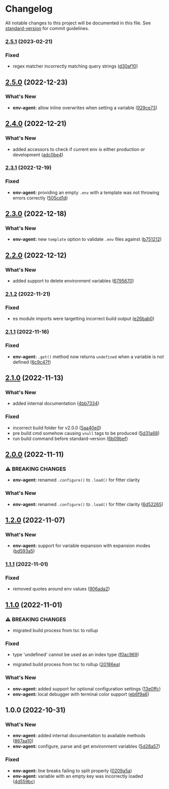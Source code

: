 # Changelog

All notable changes to this project will be documented in this file. See [standard-version](https://github.com/conventional-changelog/standard-version) for commit guidelines.

### [2.5.1](https://github.com/itsmichaelbtw/env-agent/compare/v2.5.0...v2.5.1) (2023-02-21)


### Fixed

* regex matcher incorrectly matching query strings ([d30af10](https://github.com/itsmichaelbtw/env-agent/commit/d30af106c534437002578dc339ea12c45dbb7f3d))

## [2.5.0](https://github.com/itsmichaelbtw/env-agent/compare/v2.4.0...v2.5.0) (2022-12-23)


### What's New

* **env-agent:** allow inline overwrites when setting a variable ([929ce73](https://github.com/itsmichaelbtw/env-agent/commit/929ce73619c5abd9871119f9effe29df0540c491))

## [2.4.0](https://github.com/itsmichaelbtw/env-agent/compare/v2.3.1...v2.4.0) (2022-12-21)


### What's New

* added accessors to check if current env is either production or development ([adc0be4](https://github.com/itsmichaelbtw/env-agent/commit/adc0be4a362119ea41544cc0c4900987b5801561))

### [2.3.1](https://github.com/itsmichaelbtw/env-agent/compare/v2.3.0...v2.3.1) (2022-12-19)


### Fixed

* **env-agent:** providing an empty `.env` with a template was not throwing errors correctly ([505cd1d](https://github.com/itsmichaelbtw/env-agent/commit/505cd1dbe47e9704a0a3d07c0ae2c426e26665ed))

## [2.3.0](https://github.com/itsmichaelbtw/env-agent/compare/v2.2.0...v2.3.0) (2022-12-18)


### What's New

* **env-agent:** new `template` option to validate `.env` files against ([b751212](https://github.com/itsmichaelbtw/env-agent/commit/b7512125491b6e9c96c37aad0f47ed8dee3092bd))

## [2.2.0](https://github.com/itsmichaelbtw/env-agent/compare/v2.1.2...v2.2.0) (2022-12-12)


### What's New

* added support to delete environment variables ([6795670](https://github.com/itsmichaelbtw/env-agent/commit/6795670f466c508641ea6fc5e671c45a29fc6489))

### [2.1.2](https://github.com/itsmichaelbtw/env-agent/compare/v2.1.1...v2.1.2) (2022-11-21)


### Fixed

* es module imports were targetting incorrect build output ([e26bab0](https://github.com/itsmichaelbtw/env-agent/commit/e26bab0cc9377929652ff0ed150607bdd2d854a5))

### [2.1.1](https://github.com/itsmichaelbtw/env-agent/compare/v2.1.0...v2.1.1) (2022-11-16)


### Fixed

* **env-agent:** `.get()` method now returns `undefined` when a variable is not defined ([6c9c47f](https://github.com/itsmichaelbtw/env-agent/commit/6c9c47fc8cbe142042b9ef09a927dfeb743ffa0c))

## [2.1.0](https://github.com/itsmichaelbtw/env-agent/compare/v2.0.0...v2.1.0) (2022-11-13)


### What's New

* added internal documentation ([4bb7334](https://github.com/itsmichaelbtw/env-agent/commit/4bb7334c30eabc3264f92c04594551fd8e75b274))


### Fixed

* incorrect build folder for v2.0.0 ([5aa40e0](https://github.com/itsmichaelbtw/env-agent/commit/5aa40e04758f0fb6c9591d7f8640b9fcc36a5661))
* pre build cmd somehow causing `vnull` tags to be produced ([5d31a68](https://github.com/itsmichaelbtw/env-agent/commit/5d31a6884ce64d9e80900fde17808a07b6fcc1e3))
* run build command before standard-version ([6b09bef](https://github.com/itsmichaelbtw/env-agent/commit/6b09bef680d9be6e93a4494ad10898ef31bfd8ec))

## [2.0.0](https://github.com/itsmichaelbtw/env-agent/compare/v1.2.0...v2.0.0) (2022-11-11)


### ⚠ BREAKING CHANGES

* **env-agent:** renamed `.configure()` to `.load()` for fitter clarity

### What's New

* **env-agent:** renamed `.configure()` to `.load()` for fitter clarity ([6d52265](https://github.com/itsmichaelbtw/env-agent/commit/6d5226563902fcff7030a8a0ae9cacbc470b7e55))

## [1.2.0](https://github.com/itsmichaelbtw/env-agent/compare/v1.1.1...v1.2.0) (2022-11-07)


### What's New

* **env-agent:** support for variable expansion with expansion modes ([bd593a5](https://github.com/itsmichaelbtw/env-agent/commit/bd593a5b0d18996ef61634dcc5cd9c92c8ed85db))

### [1.1.1](https://github.com/itsmichaelbtw/env-agent/compare/v1.1.0...v1.1.1) (2022-11-01)


### Fixed

* removed quotes around env values ([906ada2](https://github.com/itsmichaelbtw/env-agent/commit/906ada2c74a8570c763940238ae03e7390497782))

## [1.1.0](https://github.com/itsmichaelbtw/env-agent/compare/v1.0.0...v1.1.0) (2022-11-01)


### ⚠ BREAKING CHANGES

* migrated build process from tsc to rollup

### Fixed

* type 'undefined' cannot be used as an index type ([f0ac969](https://github.com/itsmichaelbtw/env-agent/commit/f0ac9696e8bdd92625472bab1558d076762552d9))


* migrated build process from tsc to rollup ([20186ea](https://github.com/itsmichaelbtw/env-agent/commit/20186eab3b738d3ea71e3f40bd73e69db2ed331f))


### What's New

* **env-agent:** added support for optional configuration settings ([13e0ffc](https://github.com/itsmichaelbtw/env-agent/commit/13e0ffcea5f7ce27090f3d2fc77c991c63e7bb5e))
* **env-agent:** local debugger with terminal color support ([eb6f9a6](https://github.com/itsmichaelbtw/env-agent/commit/eb6f9a619e066bc30bda87d9b3de1daf6951be9f))

## 1.0.0 (2022-10-31)


### What's New

* **env-agent:** added internal documentation to available methods ([867aa10](https://github.com/itsmichaelbtw/env-agent/commit/867aa107558dc4d0117691dc922e783e616523b8))
* **env-agent:** configure, parse and get environment variables ([5d28a57](https://github.com/itsmichaelbtw/env-agent/commit/5d28a57a453ba226adf759c9191876a7bb1ad7ac))


### Fixed

* **env-agent:** line breaks failing to split properly ([0209a5a](https://github.com/itsmichaelbtw/env-agent/commit/0209a5af0e82ac796b3d7876281f690b626fbc11))
* **env-agent:** variable with an empty key was incorrectly loaded ([4d559bc](https://github.com/itsmichaelbtw/env-agent/commit/4d559bc98fedb3992e613e52bed5f2b7fd5bc060))
